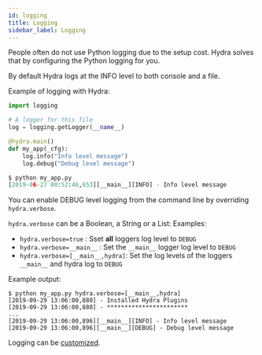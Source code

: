 ```yaml
---
id: logging
title: Logging
sidebar_label: Logging
---
```


People often do not use Python logging due to the setup cost.
Hydra solves that by configuring the Python logging for you.

By default Hydra logs at the INFO level to both console and a file.

Example of logging with Hydra:

```python
import logging

# A logger for this file
log = logging.getLogger(__name__)

@hydra.main()
def my_app(_cfg):
    log.info("Info level message")
    log.debug("Debug level message")

$ python my_app.py
[2019-06-27 00:52:46,653][__main__][INFO] - Info level message

```
You can enable DEBUG level logging from the command line  by overriding `hydra.verbose`.

`hydra.verbose` can be a Boolean, a String or a List:
Examples:
* `hydra.verbose=true` : Sset **all** loggers log level to `DEBUG`
* `hydra.verbose=__main__` : Set the `__main__` logger log level to `DEBUG`
* `hydra.verbose=[__main__,hydra]`: Set the log levels of the loggers `__main__` and hydra log to `DEBUG`

Example output:
``` text
$ python my_app.py hydra.verbose=[__main__,hydra]
[2019-09-29 13:06:00,880] - Installed Hydra Plugins
[2019-09-29 13:06:00,880] - ***********************
...
[2019-09-29 13:06:00,896][__main__][INFO] - Info level message
[2019-09-29 13:06:00,896][__main__][DEBUG] - Debug level message
```

Logging can be [customized](../configure_hydra/logging/).

